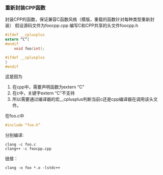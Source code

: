 ### 重新封装CPP函数
封装CPP的函数，保证兼容C函数风格（模版，重载的函数针对每种类型重新封装）
假设源码文件为foocpp.cpp
编写C和CPP共享的头文件foocpp.h
```c
#ifdef __cplusplus
extern “C”{
#endif
	void foo(int);

#ifdef __cplusplus
}
#endif
```
这是因为  
1. 在cpp中，需要声明函数为extern “C”
2. 在c中，关键字extern “C”不支持
3. 所以需要通过编译器的宏__cplusplus判断当前c还是cpp编译器在调用该头文件。

在foo.c中
```c
#include “foo.h”
```
分别编译:
```
clang -c foo.c
clang++ -c foocpp.cpp
```
链接：
```
clang -o foo *.o -lstdc++
```
